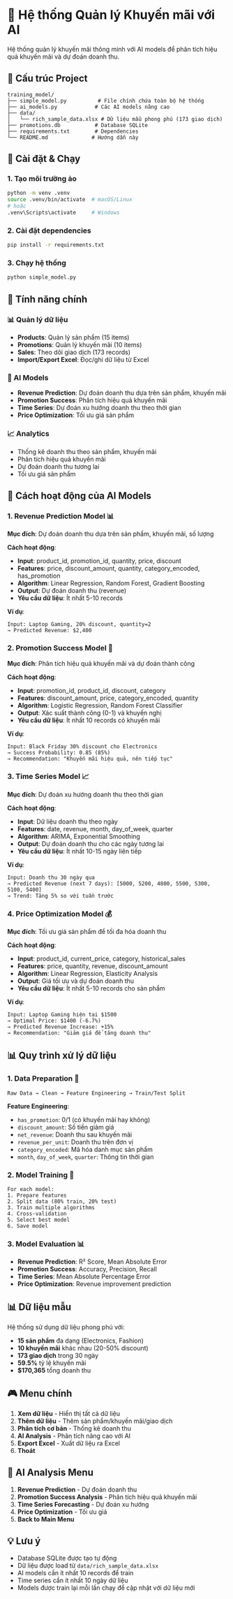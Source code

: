 # 🎯 Hệ thống Quản lý Khuyến mãi với AI

Hệ thống quản lý khuyến mãi thông minh với AI models để phân tích hiệu quả khuyến mãi và dự đoán doanh thu.

## 📁 Cấu trúc Project

```
training_model/
├── simple_model.py          # File chính chứa toàn bộ hệ thống
├── ai_models.py            # Các AI models nâng cao
├── data/
│   └── rich_sample_data.xlsx # Dữ liệu mẫu phong phú (173 giao dịch)
├── promotions.db           # Database SQLite
├── requirements.txt        # Dependencies
└── README.md              # Hướng dẫn này
```

## 🚀 Cài đặt & Chạy

### 1. Tạo môi trường ảo
```bash
python -m venv .venv
source .venv/bin/activate  # macOS/Linux
# hoặc
.venv\Scripts\activate     # Windows
```

### 2. Cài đặt dependencies
```bash
pip install -r requirements.txt
```

### 3. Chạy hệ thống
```bash
python simple_model.py
```

## 🎯 Tính năng chính

### 📊 Quản lý dữ liệu
- **Products**: Quản lý sản phẩm (15 items)
- **Promotions**: Quản lý khuyến mãi (10 items) 
- **Sales**: Theo dõi giao dịch (173 records)
- **Import/Export Excel**: Đọc/ghi dữ liệu từ Excel

### 🤖 AI Models
- **Revenue Prediction**: Dự đoán doanh thu dựa trên sản phẩm, khuyến mãi
- **Promotion Success**: Phân tích hiệu quả khuyến mãi
- **Time Series**: Dự đoán xu hướng doanh thu theo thời gian
- **Price Optimization**: Tối ưu giá sản phẩm

### 📈 Analytics
- Thống kê doanh thu theo sản phẩm, khuyến mãi
- Phân tích hiệu quả khuyến mãi
- Dự đoán doanh thu tương lai
- Tối ưu giá sản phẩm

## 🧠 Cách hoạt động của AI Models

### 1. **Revenue Prediction Model** 📊
**Mục đích**: Dự đoán doanh thu dựa trên sản phẩm, khuyến mãi, số lượng

**Cách hoạt động**:
- **Input**: product_id, promotion_id, quantity, price, discount
- **Features**: price, discount_amount, quantity, category_encoded, has_promotion
- **Algorithm**: Linear Regression, Random Forest, Gradient Boosting
- **Output**: Dự đoán doanh thu (revenue)
- **Yêu cầu dữ liệu**: Ít nhất 5-10 records

**Ví dụ**:
```
Input: Laptop Gaming, 20% discount, quantity=2
→ Predicted Revenue: $2,400
```

### 2. **Promotion Success Model** 🎯
**Mục đích**: Phân tích hiệu quả khuyến mãi và dự đoán thành công

**Cách hoạt động**:
- **Input**: promotion_id, product_id, discount, category
- **Features**: discount_amount, price, category_encoded, quantity
- **Algorithm**: Logistic Regression, Random Forest Classifier
- **Output**: Xác suất thành công (0-1) và khuyến nghị
- **Yêu cầu dữ liệu**: Ít nhất 10 records có khuyến mãi

**Ví dụ**:
```
Input: Black Friday 30% discount cho Electronics
→ Success Probability: 0.85 (85%)
→ Recommendation: "Khuyến mãi hiệu quả, nên tiếp tục"
```

### 3. **Time Series Model** 📈
**Mục đích**: Dự đoán xu hướng doanh thu theo thời gian

**Cách hoạt động**:
- **Input**: Dữ liệu doanh thu theo ngày
- **Features**: date, revenue, month, day_of_week, quarter
- **Algorithm**: ARIMA, Exponential Smoothing
- **Output**: Dự đoán doanh thu cho các ngày tương lai
- **Yêu cầu dữ liệu**: Ít nhất 10-15 ngày liên tiếp

**Ví dụ**:
```
Input: Doanh thu 30 ngày qua
→ Predicted Revenue (next 7 days): [5000, 5200, 4800, 5500, 5300, 5100, 5400]
→ Trend: Tăng 5% so với tuần trước
```

### 4. **Price Optimization Model** 💰
**Mục đích**: Tối ưu giá sản phẩm để tối đa hóa doanh thu

**Cách hoạt động**:
- **Input**: product_id, current_price, category, historical_sales
- **Features**: price, quantity, revenue, discount_amount
- **Algorithm**: Linear Regression, Elasticity Analysis
- **Output**: Giá tối ưu và dự đoán doanh thu
- **Yêu cầu dữ liệu**: Ít nhất 5-10 records cho sản phẩm

**Ví dụ**:
```
Input: Laptop Gaming hiện tại $1500
→ Optimal Price: $1400 (-6.7%)
→ Predicted Revenue Increase: +15%
→ Recommendation: "Giảm giá để tăng doanh thu"
```

## 📊 Quy trình xử lý dữ liệu

### 1. **Data Preparation** 🔄
```
Raw Data → Clean → Feature Engineering → Train/Test Split
```

**Feature Engineering**:
- `has_promotion`: 0/1 (có khuyến mãi hay không)
- `discount_amount`: Số tiền giảm giá
- `net_revenue`: Doanh thu sau khuyến mãi
- `revenue_per_unit`: Doanh thu trên đơn vị
- `category_encoded`: Mã hóa danh mục sản phẩm
- `month`, `day_of_week`, `quarter`: Thông tin thời gian

### 2. **Model Training** 🎯
```
For each model:
1. Prepare features
2. Split data (80% train, 20% test)
3. Train multiple algorithms
4. Cross-validation
5. Select best model
6. Save model
```

### 3. **Model Evaluation** 📊
- **Revenue Prediction**: R² Score, Mean Absolute Error
- **Promotion Success**: Accuracy, Precision, Recall
- **Time Series**: Mean Absolute Percentage Error
- **Price Optimization**: Revenue improvement prediction

## 📊 Dữ liệu mẫu

Hệ thống sử dụng dữ liệu phong phú với:
- **15 sản phẩm** đa dạng (Electronics, Fashion)
- **10 khuyến mãi** khác nhau (20-50% discount)
- **173 giao dịch** trong 30 ngày
- **59.5%** tỷ lệ khuyến mãi
- **$170,365** tổng doanh thu

## 🎮 Menu chính

1. **Xem dữ liệu** - Hiển thị tất cả dữ liệu
2. **Thêm dữ liệu** - Thêm sản phẩm/khuyến mãi/giao dịch
3. **Phân tích cơ bản** - Thống kê doanh thu
4. **AI Analysis** - Phân tích nâng cao với AI
5. **Export Excel** - Xuất dữ liệu ra Excel
6. **Thoát**

## 🤖 AI Analysis Menu

1. **Revenue Prediction** - Dự đoán doanh thu
2. **Promotion Success Analysis** - Phân tích hiệu quả khuyến mãi
3. **Time Series Forecasting** - Dự đoán xu hướng
4. **Price Optimization** - Tối ưu giá
5. **Back to Main Menu**

## 💡 Lưu ý

- Database SQLite được tạo tự động
- Dữ liệu được load từ `data/rich_sample_data.xlsx`
- AI models cần ít nhất 10 records để train
- Time series cần ít nhất 10 ngày dữ liệu
- Models được train lại mỗi lần chạy để cập nhật với dữ liệu mới
